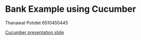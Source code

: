 # Bank Example using Cucumber

Thanawat Potidet 6510450445

[Cucumber presentation slide](https://github.com/ladyusa/cucumber-atm/blob/master/cucumber.pdf)
